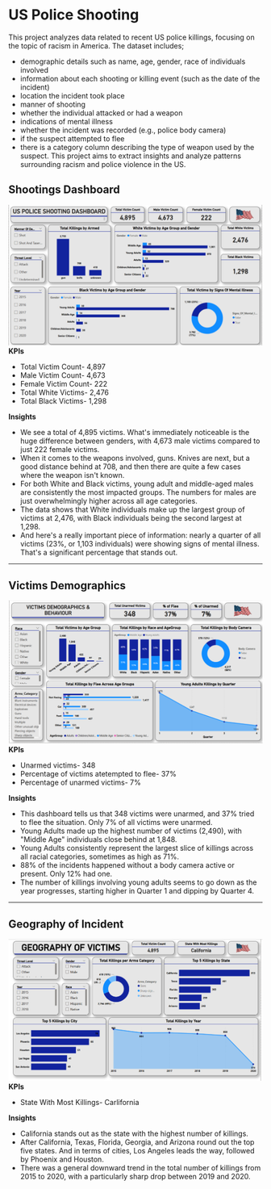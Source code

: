 # US Police Shooting
This project analyzes data related to recent US police killings, focusing on the topic of racism in America. The dataset includes; 
- demographic details such as name, age, gender, race of individuals involved
- information about each shooting or killing event (such as the date of the incident)
- location the incident took place
- manner of shooting
- whether the individual attacked or had a weapon
- indications of mental illness
- whether the incident was recorded (e.g., police body camera)
- if the suspect attempted to flee
- there is a category column describing the type of weapon used by the suspect.
This project aims to extract insights and analyze patterns surrounding racism and police violence in the US.

## Shootings Dashboard
![Dashboard](https://github.com/ebolde-25/Power-BI-Projects/blob/069bb30fa389c4e76bee5eda9c0bd103640580a0/Image(s)/Dashboard_Image.PNG)
**KPIs**
- Total Victim Count- 4,897
- Male Victim Count- 4,673
- Female Victim Count- 222
- Total White Victims- 2,476
- Total Black Victims- 1,298   

**Insights**
- We see a total of 4,895 victims. What's immediately noticeable is the huge difference between genders, with 4,673 male victims compared to just 222 female victims.
- When it comes to the weapons involved, guns. Knives are next, but a good distance behind at 708, and then there are quite a few cases where the weapon isn't known.
- For both White and Black victims, young adult and middle-aged males are consistently the most impacted groups. The numbers for males are just overwhelmingly higher across all age categories.   
- The data shows that White individuals make up the largest group of victims at 2,476, with Black individuals being the second largest at 1,298.
- And here's a really important piece of information: nearly a quarter of all victims (23%, or 1,103 individuals) were showing signs of mental illness. That's a significant percentage that stands out.
___
## Victims Demographics
![Victim's Demographics and Behaviour](https://github.com/ebolde-25/Power-BI-Projects/blob/8be035adc934f457019bb3f0cd9b0fc8bd9f4e20/Image(s)/Victims_Demographics.PNG)
**KPIs**
- Unarmed victims- 348
- Percentage of victims atetempted to flee- 37%
-  Percentage of unarmed victims- 7%

**Insights**
- This dashboard tells us that 348 victims were unarmed, and 37% tried to flee the situation. Only 7% of all victims were unarmed.
- Young Adults made up the highest number of victims (2,490), with "Middle Age" individuals close behind at 1,848.
- Young Adults consistently represent the largest slice of killings across all racial categories, sometimes as high as 71%.
- 88% of the incidents happened without a body camera active or present. Only 12% had one.
- The number of killings involving young adults seems to go down as the year progresses, starting higher in Quarter 1 and dipping by Quarter 4.
___
## Geography of Incident
![Geography of Victims](https://github.com/ebolde-25/Power-BI-Projects/blob/4f36638e4dcbd6b23a9b9f68e205f267a0ad398e/Image(s)/Geography_of_Victims.PNG)
**KPIs**
- State With Most Killings- Carlifornia

**Insights** 
- California stands out as the state with the highest number of killings.
- After California, Texas, Florida, Georgia, and Arizona round out the top five states. And in terms of cities, Los Angeles leads the way, followed by Phoenix and Houston.
- There was a general downward trend in the total number of killings from 2015 to 2020, with a particularly sharp drop between 2019 and 2020.
